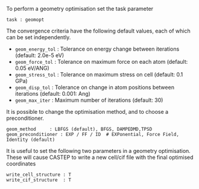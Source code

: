 
To perform a geometry optimisation set the task parameter
```
task : geomopt
```

The convergence criteria have the following default values, each of which can be set independently.

* `geom_energy_tol` : Tolerance on energy change between iterations   (default: 2.0e-5 eV)
* `geom_force_tol`  : Tolerance on maximum force on each atom  (default: 0.05 eV/ANG)
* `geom_stress_tol` : Tolerance on maximum stress on cell  (default: 0.1 GPa)
* `geom_disp_tol`  :  Tolerance on change in atom positions between iterations  (default: 0.001: Ang)
* `geom_max_iter`   : Maximum number of iterations  (default: 30)


It is possible to change the optimisation method, and to choose a preconditioner.
```
geom_method     : LBFGS (default), BFGS, DAMPEDMD,TPSD
geom_preconditioner : EXP / FF / ID  # EXPonential, Force Field, Identity (default)
```

It is useful to set the following two parameters in a geometry optimisation.
These will cause CASTEP to write a new cell/cif file with the final optimised
coordinates
```
write_cell_structure : T
write_cif_structure  : T
```
